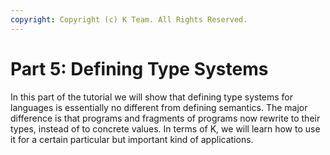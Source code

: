 ```yaml
---
copyright: Copyright (c) K Team. All Rights Reserved.
---
```


# Part 5: Defining Type Systems

In this part of the tutorial we will show that defining type systems for
languages is essentially no different from defining semantics.  The major
difference is that programs and fragments of programs now rewrite to their
types, instead of to concrete values.  In terms of K, we will learn how
to use it for a certain particular but important kind of applications.
